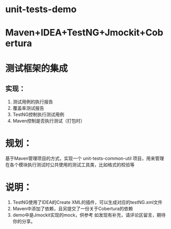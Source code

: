 # unit-tests-demo
# Maven+IDEA+TestNG+Jmockit+Cobertura

# 测试框架的集成
## 实现：
1. 测试用例的执行报告
2. 覆盖率测试报告
3. TestNG控制执行测试用例
4. Maven控制是否执行测试（打包时）

# 规划：
基于Maven管理项目的方式，实现一个 unit-tests-common-util 项目，用来管理在各个模块执行测试时公共使用的测试工具类，比如格式的校验等

# 说明：
1. TestNG使用了IDEA的Create XML的插件，可以生成对应的testNG.xml文件
2. Maven中添加了依赖，且另提交了一份关于Cobertura的依赖
3. demo中是Jmockit实现的mock，供参考
如发现有补充，请评论区留言，期待你的分享。
